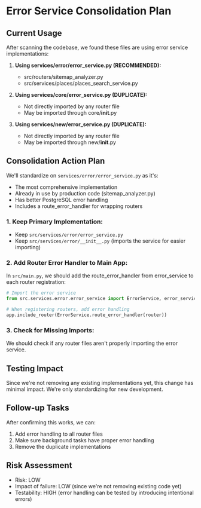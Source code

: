 # Error Service Consolidation Plan

## Current Usage

After scanning the codebase, we found these files are using error service implementations:

1. **Using services/error/error_service.py (RECOMMENDED):**
   - src/routers/sitemap_analyzer.py
   - src/services/places/places_search_service.py

2. **Using services/core/error_service.py (DUPLICATE):**
   - Not directly imported by any router file
   - May be imported through core/__init__.py

3. **Using services/new/error_service.py (DUPLICATE):**
   - Not directly imported by any router file
   - May be imported through new/__init__.py

## Consolidation Action Plan

We'll standardize on `services/error/error_service.py` as it's:
- The most comprehensive implementation
- Already in use by production code (sitemap_analyzer.py)
- Has better PostgreSQL error handling
- Includes a route_error_handler for wrapping routers

### 1. Keep Primary Implementation:
- Keep `src/services/error/error_service.py` 
- Keep `src/services/error/__init__.py` (imports the service for easier importing)

### 2. Add Router Error Handler to Main App:
In `src/main.py`, we should add the route_error_handler from error_service to each router registration:

```python
# Import the error service
from src.services.error.error_service import ErrorService, error_service

# When registering routers, add error handling
app.include_router(ErrorService.route_error_handler(router))
```

### 3. Check for Missing Imports:
We should check if any router files aren't properly importing the error service.

## Testing Impact
Since we're not removing any existing implementations yet, this change has minimal impact. We're only standardizing for new development.

## Follow-up Tasks
After confirming this works, we can:
1. Add error handling to all router files
2. Make sure background tasks have proper error handling
3. Remove the duplicate implementations

## Risk Assessment
- Risk: LOW
- Impact of failure: LOW (since we're not removing existing code yet)
- Testability: HIGH (error handling can be tested by introducing intentional errors)